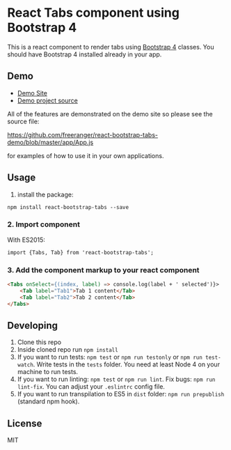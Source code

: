 # React Tabs component using Bootstrap 4

This is a react component to render tabs using <a href="http://v4-alpha.getbootstrap.com/">Bootstrap 4</a> classes.
You should have Bootstrap 4 installed already in your app.

## Demo

- [Demo Site](https://freeranger.github.io/react-bootstrap-tabs-demo)
- [Demo project source](https://github.com/freeranger/react-bootstrap-tabs-demo)

All of the features are demonstrated on the demo site so please see the source file:

https://github.com/freeranger/react-bootstrap-tabs-demo/blob/master/app/App.js

for examples of how to use it in your own applications.

## Usage

1. install the package:
```
npm install react-bootstrap-tabs --save
```


### 2. Import component

With ES2015:
```
import {Tabs, Tab} from 'react-bootstrap-tabs';
```

### 3. Add the component markup to your react component

```html
<Tabs onSelect={(index, label) => console.log(label + ' selected')}>
    <Tab label="Tab1">Tab 1 content</Tab>
    <Tab label="Tab2">Tab 2 content</Tab>
</Tabs>
```

## Developing

1. Clone this repo
2. Inside cloned repo run `npm install`
3. If you want to run tests: `npm test` or `npm run testonly` or `npm run test-watch`. Write tests in the `tests` folder. You need at least Node 4 on your machine to run tests.
4. If you want to run linting: `npm test` or `npm run lint`. Fix bugs: `npm run lint-fix`. You can adjust your `.eslintrc` config file.
5. If you want to run transpilation to ES5 in `dist` folder: `npm run prepublish` (standard npm hook).

## License

MIT
